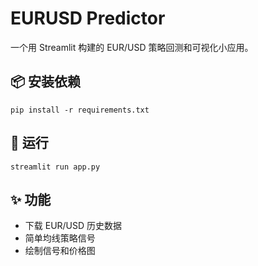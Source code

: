 # EURUSD Predictor

一个用 Streamlit 构建的 EUR/USD 策略回测和可视化小应用。

## 📦 安装依赖
```
pip install -r requirements.txt
```

## 🚀 运行
```
streamlit run app.py
```

## ✨ 功能
- 下载 EUR/USD 历史数据
- 简单均线策略信号
- 绘制信号和价格图
